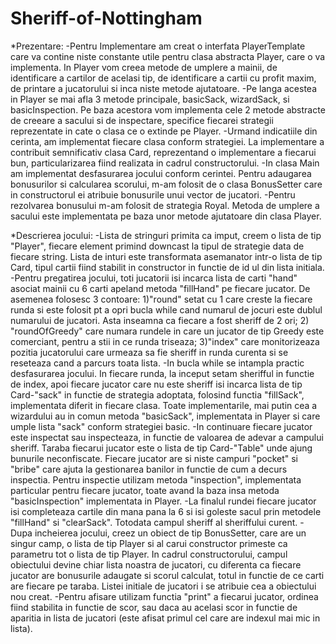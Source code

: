 # Sheriff-of-Nottingham

*Prezentare:
	-Pentru Implementare am creat o interfata PlayerTemplate care va 
contine niste constante utile pentru clasa abstracta Player, care o va
implementa. In Player vom creea metode de umplere a mainii, de identificare
a cartilor de acelasi tip, de identificare a cartii cu profit maxim, de
printare a jucatorului si inca niste metode ajutatoare.
    -Pe langa acestea in Player se mai afla 3 metode principale, basicSack,
wizardSack, si basicInspection. Pe baza acestora vom implementa cele 2 metode
abstracte de creeare a sacului si de inspectare, specifice fiecarei strategii
reprezentate in cate o clasa ce o extinde pe Player. 
    -Urmand indicatiile din cerinta, am implementat fiecare clasa conform 
strategiei. La implementare a contribuit semnificativ clasa Card, reprezentand
o implementare a fiecarui bun, particularizarea fiind realizata in cadrul
constructorului.
    -In clasa Main am implementat desfasurarea jocului conform cerintei. 
Pentru adaugarea bonusurilor si calcularea scorului, m-am folosit de o clasa 
BonusSetter care in constructorul ei atribuie bonusurile unui vector de 
jucatori.
    -Pentru rezolvarea bonusului m-am folosit de strategia Royal. Metoda de
umplere a sacului este implementata pe baza unor metode ajutatoare din clasa
Player.

*Descrierea jocului:
    -Lista de stringuri primita ca imput, creem o lista de tip "Player",
fiecare element primind downcast la tipul de strategie data de fiecare string.
Lista de inturi este transformata asemanator intr-o lista de tip Card,
tipul cartii fiind stabilit in constructor in functie de id ul din lista
initiala.
    -Pentru pregatirea jocului, toti jucatorii isi incarca lista de carti
"hand" asociat mainii cu 6 carti apeland metoda "fillHand" pe fiecare jucator. 
De asemenea folosesc 3 contoare: 1)"round" setat cu 1 care creste la fiecare
runda si este folosit pt a opri bucla while cand numarul de jocuri este 
dublul numarului de jucatori. Asta inseamna ca fiecare a fost sheriff de 2 
ori; 2) "roundOfGreedy" care numara rundele in care un jucator de tip Greedy 
este comerciant, pentru a stii in ce runda triseaza; 3)"index" care 
monitorizeaza pozitia jucatorului care urmeaza sa fie sheriff in runda curenta
si se reseteaza cand a parcurs toata lista.
    -In bucla while se intampla practic desfasurarea jocului. In fiecare
runda, la inceput setam sherifful in functie de index, apoi fiecare jucator
care nu este sheriff isi incarca lista de tip Card-"sack" in functie de
strategia adoptata, folosind functia "fillSack", implementata diferit in
fiecare clasa. Toate implementarile, mai putin cea a wizardului au in comun
metoda "basicSack", implementata in Player si care umple lista "sack" conform
strategiei basic.
    -In continuare fiecare jucator este inspectat sau inspecteaza, in functie
de valoarea de adevar a campului sheriff. Taraba fiecarui jucator este o lista
de tip Card-"Table" unde ajung bunurile neconfiscate. Fiecare jucator are si
niste campuri "pocket" si "bribe" care ajuta la gestionarea banilor in functie
de cum a decurs inspectia. Pentru inspectie utilizam metoda "inspection",
implementata particular pentru fiecare jucator, toate avand la baza insa
metoda "basicInspection" implementata in Player.
    -La finalul rundei fiecare jucator isi completeaza cartile din mana pana
la 6 si isi goleste sacul prin metodele "fillHand" si "clearSack". Totodata
campul sheriff al sheriffului curent.
    -Dupa incheierea jocului, creez un obiect de tip BonusSetter, care are un 
singur camp, o lista de tip Player si al carui constructor primeste ca 
parametru tot o lista de tip Player. In cadrul constructorului, campul
obiectului devine chiar lista noastra de jucatori, cu diferenta ca fiecare
jucator are bonusurile adaugate si scorul calculat, totul in functie de ce
carti are fiecare pe taraba. Listei initiale de jucatori i se atribuie cea a 
obiectului nou creat.
    -Pentru afisare utilizam functia "print" a fiecarui jucator, ordinea fiind
stabilita in functie de scor, sau daca au acelasi scor in functie de aparitia
in lista de jucatori (este afisat primul cel care are indexul mai mic in 
lista).
